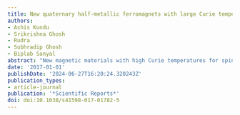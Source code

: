 ```yaml
---
title: New quaternary half-metallic ferromagnets with large Curie temperatures
authors:
- Ashis Kundu
- Srikrishna Ghosh
- Rudra
- Subhradip Ghosh
- Biplab Sanyal
abstract: "New magnetic materials with high Curie temperatures for spintronic applications are perpetually sought for. In this paper, we present an ab initio study of the structural, electronic and magnetic properties of Quaternary Heusler compounds CoX′Y′Si where X′ is a transition metal with 4d electrons and Y′ is either Fe or Mn. We find five new half-metallic ferromagnets with spin polarisation nearly 100% with very high Curie temperatures. The variation of Curie temperatures as a function of valence electrons can be understood from the calculated inter-atomic exchange interaction parameters. We also identify a few other compounds, which could be potential half-metals with suitable application of pressure or with controlled doping. Our results reveal that the half-metallicity in these compounds is intricately related to the arrangements of the magnetic atoms in the Heusler lattice and hence, the interatomic exchange interactions between the moments. The trends in the atomic arrangements, total and local magnetic moments, interatomic magnetic exchange interactions and Curie temperatures are discussed with fundamental insights."
date: '2017-01-01'
publishDate: '2024-06-27T16:20:24.320243Z'
publication_types:
- article-journal
publication: '*Scientific Reports*'
doi: doi:10.1038/s41598-017-01782-5
---
```

